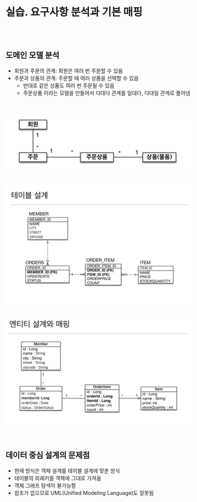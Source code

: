 # 실습. 요구사항 분석과 기본 매핑


<br>
<br>


## 도메인 모델 분석
* 회원과 주문의 관계: 회원은 여러 번 주문할 수 있음
* 주문과 상품의 관계: 주문할 때 여러 상품을 선택할 수 있음
  * 반대로 같은 상품도 여러 번 주문될 수 있음
  * 주문상품 이라는 모델을 만들어서 다대다 관계를 일대다, 다대일 관계로 풀어냄

<br>
<br>

<img src="https://github.com/Djangowon/TIL/blob/main/image/%E1%84%89%E1%85%B3%E1%84%8F%E1%85%B3%E1%84%85%E1%85%B5%E1%86%AB%E1%84%89%E1%85%A3%E1%86%BA%202023-09-12%20%E1%84%8B%E1%85%A9%E1%84%8C%E1%85%A5%E1%86%AB%207.40.03.png">

<br>
<br>

<img src="https://github.com/Djangowon/TIL/blob/main/image/%E1%84%89%E1%85%B3%E1%84%8F%E1%85%B3%E1%84%85%E1%85%B5%E1%86%AB%E1%84%89%E1%85%A3%E1%86%BA%202023-09-12%20%E1%84%8B%E1%85%A9%E1%84%8C%E1%85%A5%E1%86%AB%207.41.04.png">

<br>
<br>

<img src="https://github.com/Djangowon/TIL/blob/main/image/%E1%84%89%E1%85%B3%E1%84%8F%E1%85%B3%E1%84%85%E1%85%B5%E1%86%AB%E1%84%89%E1%85%A3%E1%86%BA%202023-09-12%20%E1%84%8B%E1%85%A9%E1%84%8C%E1%85%A5%E1%86%AB%207.41.17.png">

<br>
<br>

## 데이터 중심 설계의 문제점
* 현재 방식은 객체 설계를 테이블 설계에 맞춘 방식
* 테이블의 외래키를 객체에 그대로 가져옴
* 객체 그래프 탐색이 불가능함
* 참조가 없으므로 UML(Unified Modeling Language)도 잘못됨
